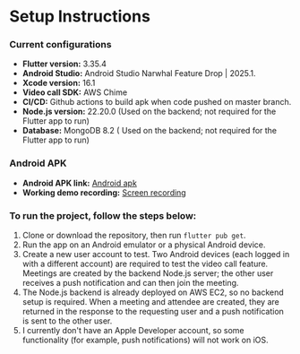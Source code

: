 # Setup Instructions

### Current configurations

- **Flutter version:** 3.35.4
- **Android Studio:** Android Studio Narwhal Feature Drop | 2025.1.
- **Xcode version:** 16.1
- **Video call SDK:** AWS Chime
- **CI/CD:** Github actions to build apk when code pushed on master branch.
- **Node.js version:** 22.20.0 (Used on the backend; not required for the Flutter app to run)
- **Database:** MongoDB 8.2 ( Used on the backend; not required for the Flutter app to run)

### Android APK

- **Android APK link:** [Android apk](https://drive.google.com/file/d/1vSRiJBo_WjsXHTpbVTpByrnlGIzso7OV/view?usp=sharing)
- **Working demo recording:** [Screen recording](https://drive.google.com/file/d/1CGhSgga70qoPW8Qc-CSWISD5uLZZFoXk/view?usp=sharing)

### To run the project, follow the steps below:

1. Clone or download the repository, then run `flutter pub get`.
2. Run the app on an Android emulator or a physical Android device.
3. Create a new user account to test. Two Android devices (each logged in with a different account) are required to test the video call feature. Meetings are created by the backend Node.js server; the other user receives a push notification and can then join the meeting.
4. The Node.js backend is already deployed on AWS EC2, so no backend setup is required. When a meeting and attendee are created, they are returned in the response to the requesting user and a push notification is sent to the other user.
5. I currently don't have an Apple Developer account, so some functionality (for example, push notifications) will not work on iOS.
